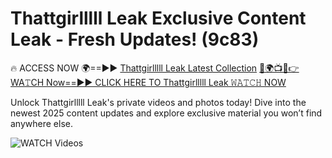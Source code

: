 # Thattgirlllll Leak Exclusive Content Leak - Fresh Updates! (9c83)

🔥 ACCESS NOW 🌍==►► <a href="https://tinyurl.com/3fjeunct" rel="nofollow">Thattgirlllll Leak Latest Collection</a></h3>
[🔴🌍📺📱👉WA𝚃CH Now==►► CLICK HERE TO Thattgirlllll Leak 𝚆𝙰𝚃𝙲𝙷 NOW](https://tinyurl.com/3fjeunct)

Unlock Thattgirlllll Leak's private videos and photos today! Dive into the newest 2025 content updates and explore exclusive material you won’t find anywhere else.


<a href="https://tinyurl.com/3fjeunct" rel="nofollow" data-target="animated-image.originalLink"><img src="https://camo.githubusercontent.com/8a4f000d20f83aca3bf7ec5f350d767afa0574a8a352519fd8cfa583a6f93a33/68747470733a2f2f692e696d6775722e636f6d2f644a486b345a712e676966" alt="WATCH Videos" data-canonical-src="https://i.imgur.com/dJHk4Zq.gif" style="max-width: 100%; display: inline-block;" data-target="animated-image.originalImage"></a>
